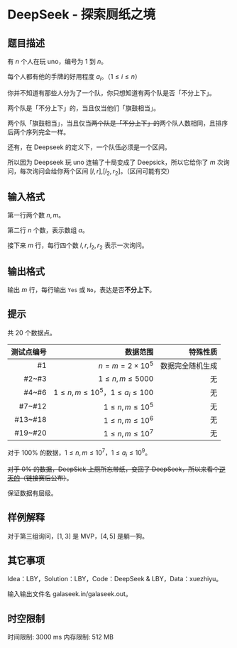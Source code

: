# DeepSeek - 探索厕纸之境

## 题目描述

有 $n$ 个人在玩 uno，编号为 $1$ 到 $n$。

每个人都有他的手牌的好用程度 $a_i$。（$1\le i \le n$）

你并不知道有那些人分为了一个队，你只想知道有两个队是否「不分上下」。

两个队是「不分上下」的，当且仅当他们「旗鼓相当」。

两个队「旗鼓相当」，当且仅当~~两个队是「不分上下」的~~两个队人数相同，且排序后两个序列完全一样。

还有，在 Deepseek 的定义下，一个队伍必须是一个区间。

所以因为 Deepseek 玩 uno 连输了十局变成了 Deepsick，所以它给你了 $m$ 次询问，每次询问会给你两个区间 $[l,r]$,$[l_2,r_2]$。（区间可能有交）

## 输入格式

第一行两个数 $n,m$。

第二行 $n$ 个数，表示数组 $a$。

接下来 $m$ 行，每行四个数 $l,r,l_2,r_2$ 表示一次询问。

## 输出格式

输出 $m$ 行，每行输出 `Yes` 或 `No`，表达是否**不分上下**。

## 提示

共 $20$ 个数据点。

|测试点编号|数据范围|特殊性质|
|---: |---: |---: |
|#1|$n=m=2\times 10^5$|数据完全随机生成|
|#2~#3|$1\le n,m\le 5000$|无|
|#4~#6|$1\le n,m\le 10^5$，$1\le a_i\le 100$|无|
|#7~#12|$1\le n,m \le 10^5$|无|
|#13~#18|$1\le n,m \le 10^6$|无|
|#19~#20|$1\le n,m \le 10^7$|无|

对于 $100\%$ 的数据，$1\le n,m \le 10^7$，$1\le a_i \le 10^9$。

~~对于 $0\%$ 的数据，DeepSick 上厕所忘带纸，变回了 DeepSeek，所以来看个[逆天的](https://cdn.luogu.com.cn/upload/image_hosting/7l3c07wv.png)（链接赛后公布）~~。

保证数据有层级。

## 样例解释

对于第三组询问，$[1,3]$ 是 MVP，$[4,5]$ 是躺一狗。

## 其它事项

Idea：LBY，Solution：LBY，Code：DeepSeek & LBY，Data：xuezhiyu。

输入输出文件名 galaseek.in/galaseek.out。

## 时空限制

时间限制: 3000 ms
内存限制: 512 MB
